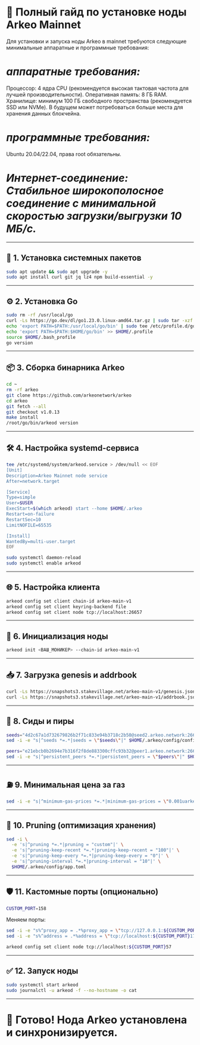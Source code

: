 # 🚀 Полный гайд по установке ноды Arkeo Mainnet
Для установки и запуска ноды Arkeo в mainnet требуются следующие минимальные аппаратные и программные требования:
# ***аппаратные требования:***
Процессор: 4 ядра CPU (рекомендуется высокая тактовая частота для лучшей производительности).
Оперативная память: 8 ГБ RAM.
Хранилище: минимум 100 ГБ свободного пространства (рекомендуется SSD или NVMe). В будущем может потребоваться больше места для хранения данных блокчейна.
# ***программные требования:***
Ubuntu 20.04/22.04, права root обязательны.
# ***Интернет-соединение: Стабильное широкополосное соединение с минимальной скоростью загрузки/выгрузки 10 МБ/с.***
---
## 🔧 1. Установка системных пакетов
```bash
sudo apt update && sudo apt upgrade -y
sudo apt install curl git jq lz4 npm build-essential -y
```
---
## ⚙️ 2. Установка Go
```bash
sudo rm -rf /usr/local/go
curl -Ls https://go.dev/dl/go1.23.0.linux-amd64.tar.gz | sudo tar -xzf - -C /usr/local
echo 'export PATH=$PATH:/usr/local/go/bin' | sudo tee /etc/profile.d/golang.sh
echo 'export PATH=$PATH:$HOME/go/bin' >> $HOME/.profile
source $HOME/.bash_profile
go version
```
---
## 📦 3. Сборка бинарника Arkeo
```bash
cd ~
rm -rf arkeo
git clone https://github.com/arkeonetwork/arkeo
cd arkeo
git fetch --all
git checkout v1.0.13
make install
/root/go/bin/arkeod version
```
---
## 🛠 4. Настройка systemd-сервиса
```bash
tee /etc/systemd/system/arkeod.service > /dev/null << EOF
[Unit]
Description=Arkeo Mainnet node service
After=network.target

[Service]
Type=simple
User=$USER
ExecStart=$(which arkeod) start --home $HOME/.arkeo
Restart=on-failure
RestartSec=10
LimitNOFILE=65535

[Install]
WantedBy=multi-user.target
EOF
```
```bash
sudo systemctl daemon-reload
sudo systemctl enable arkeod
```
---
## 🌐 5. Настройка клиента
```bash
arkeod config set client chain-id arkeo-main-v1
arkeod config set client keyring-backend file
arkeod config set client node tcp://localhost:26657
```
---
## 🚀 6. Инициализация ноды
```bash
arkeod init <ВАШ_МОНИКЕР> --chain-id arkeo-main-v1
```
---
## 📥 7. Загрузка genesis и addrbook
```bash
curl -Ls https://snapshots3.stakevillage.net/arkeo-main-v1/genesis.json > $HOME/.arkeo/config/genesis.json
curl -Ls https://snapshots3.stakevillage.net/arkeo-main-v1/addrbook.json > $HOME/.arkeo/config/addrbook.json
```
---
## 🔗 8. Сиды и пиры
```bash
seeds="4d2c67a1d732679826b2f71c833e94b3718c2b50@seed2.arkeo.network:26656,416bd4379fa4fa3e76e59e4415396f727463142e@seed.arkeo.network:26656"
sed -i -e "s|^seeds *=.*|seeds = \"$seeds\"|" $HOME/.arkeo/config/config.toml

peers="e21ebcb0b2694e7b316f2f8de883300cffc93b32@peer1.arkeo.network:26656,..."
sed -i -e "s|^persistent_peers *=.*|persistent_peers = \"$peers\"|" $HOME/.arkeo/config/config.toml
```
---
## ⛽ 9. Минимальная цена за газ
```bash
sed -i -e "s|^minimum-gas-prices *=.*|minimum-gas-prices = \"0.001uarkeo\"|" $HOME/.arkeo/config/app.toml
```
---
## 🧹 10. Pruning (оптимизация хранения)
```bash
sed -i \
  -e 's|^pruning *=.*|pruning = "custom"|' \
  -e 's|^pruning-keep-recent *=.*|pruning-keep-recent = "100"|' \
  -e 's|^pruning-keep-every *=.*|pruning-keep-every = "0"|' \
  -e 's|^pruning-interval *=.*|pruning-interval = "10"|' \
  $HOME/.arkeo/config/app.toml
```
---
## 🛡 11. Кастомные порты (опционально)
```bash
CUSTOM_PORT=158
```
Меняем порты:
```bash
sed -i -e "s%^proxy_app = .*%proxy_app = \"tcp://127.0.0.1:${CUSTOM_PORT}58\"%" ... $HOME/.arkeo/config/config.toml
sed -i -e "s%^address = .*%address = \"tcp://localhost:${CUSTOM_PORT}17\"%" ... $HOME/.arkeo/config/app.toml
```
```bash
arkeod config set client node tcp://localhost:${CUSTOM_PORT}57
```
---
## ✅ 12. Запуск ноды
```bash
sudo systemctl start arkeod
sudo journalctl -u arkeod -f --no-hostname -o cat
```
---
# 🏁 Готово! Нода Arkeo установлена и синхронизируется.
